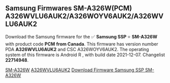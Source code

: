 <h2>Samsung Firmwares SM-A326W(PCM) A326WVLU6AUK2/A326WOYV6AUK2/A326WVLU6AUK2</h2>
Download the Samsung firmware for the ✅ <strong>Samsung SSP </strong> ⭐ <strong>SM-A326W</strong> with product code <strong>PCM</strong> <strong> from Canada</strong>. This firmware has version number PDA <strong>A326WVLU6AUK2</strong> and CSC A326WOYV6AUK2. The operating system of this firmware is Android R , with build date 2021-12-07. Changelist <strong>22714948</strong>.


[SM-A326W](https://samfirm.shop/samsung/model/SM-A326W)
[A326WVLU6AUK2](https://samfirm.shop/samsung/pda/A326WVLU6AUK2)
[Download Firmware Samsung SSP SM-A326W](https://samfirm.shop/samsung/firmware/480930)
